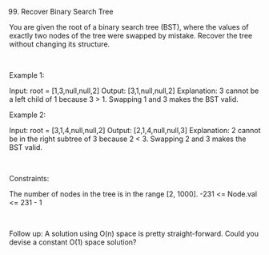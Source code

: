 99. Recover Binary Search Tree

You are given the root of a binary search tree (BST), where the values of exactly two nodes of the tree were swapped by mistake. Recover the tree without changing its structure.

 

Example 1:

Input: root = [1,3,null,null,2]
Output: [3,1,null,null,2]
Explanation: 3 cannot be a left child of 1 because 3 > 1. Swapping 1 and 3 makes the BST valid.


Example 2:

Input: root = [3,1,4,null,null,2]
Output: [2,1,4,null,null,3]
Explanation: 2 cannot be in the right subtree of 3 because 2 < 3. Swapping 2 and 3 makes the BST valid.


 

Constraints:

The number of nodes in the tree is in the range [2, 1000].
-231 <= Node.val <= 231 - 1

 

Follow up: A solution using O(n) space is pretty straight-forward. Could you devise a constant O(1) space solution?